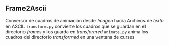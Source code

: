 Frame2Ascii
---

Conversor de cuadros de animación desde *Imagen* hacia Archivos de *texto* en ASCII.
`transform.py` convierte los cuadros que se guardan en el directorio _frames_ y los guarda en _transformed_
`animate.py` anima los cuadros del directorio _transformed_ en una ventana de curses


